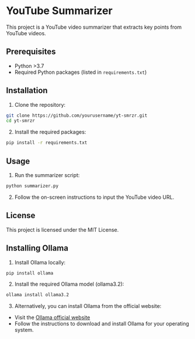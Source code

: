 # YouTube Summarizer

This project is a YouTube video summarizer that extracts key points from YouTube videos.

## Prerequisites

- Python >3.7
- Required Python packages (listed in `requirements.txt`)

## Installation

1. Clone the repository:
  ```sh
  git clone https://github.com/yourusername/yt-smrzr.git
  cd yt-smrzr
  ```

2. Install the required packages:
  ```sh
  pip install -r requirements.txt
  ```

## Usage

1. Run the summarizer script:
  ```sh
  python summarizer.py
  ```

2. Follow the on-screen instructions to input the YouTube video URL.

## License

This project is licensed under the MIT License.

## Installing Ollama

1. Install Ollama locally:
  ```sh
  pip install ollama
  ```

2. Install the required Ollama model (ollama3.2):
  ```sh
  ollama install ollama3.2
  ```

3. Alternatively, you can install Ollama from the official website:
  - Visit the [Ollama official website](https://www.ollama.com)
  - Follow the instructions to download and install Ollama for your operating system.